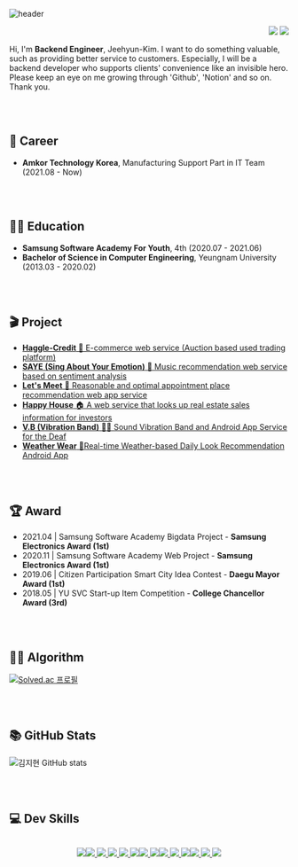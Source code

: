 
![header](https://capsule-render.vercel.app/api?type=waving&color=53B0AE&height=300&section=header&text=JEEHYUN,%20KIM😎&fontSize=90)


<p align="right">
<a href="https://github.com/oct14jh"><img src="https://hits.seeyoufarm.com/api/count/incr/badge.svg?url=https%3A%2F%2Fgithub.com%2Foct14jh&count_bg=%2353B0AE&title_bg=%23555555&icon=&icon_color=%2353B0AE&title=Git_hits&edge_flat=false"/></a> <a href="https://www.notion.so/oct14jh/a219e10f67f34016899f3cb5e71ac65e?v=0bc64400235e4bdc930d323452416f6b" target="_blank"><img src="https://hits.seeyoufarm.com/api/count/incr/badge.svg?v=0bc64400235e4bdc930d323452416f6b&url=https%3A%2F%2Fwww.notion.so%2Foct14jh%2Fa219e10f67f34016899f3cb5e71ac65e&count_bg=%238A9090&title_bg=%23555555&icon=&icon_color=%2353B0AE&title=Notion_hits&edge_flat=false"/></a>
</p>



Hi, I'm **Backend Engineer**, Jeehyun-Kim.
I want to do something valuable, such as providing better service to customers. Especially, I will be a backend developer who supports clients' convenience like an invisible hero. Please keep an eye on me growing through 'Github', 'Notion' and so on. Thank you.

<br></br>
## 🏢 Career
- **Amkor Technology Korea**, Manufacturing Support Part in IT Team (2021.08 - Now)

<br></br>
## 👨‍🎓 Education
- **Samsung Software Academy For Youth**, 4th (2020.07 - 2021.06)
- **Bachelor of Science in Computer Engineering**, Yeungnam University (2013.03 - 2020.02)



<br></br>
## 🎬 Project
- <a href="https://www.notion.so/oct14jh/Haggle-Credit-2e385b5c1fc049f3a7b31a6b743e733c" target="_blank"><Strong>Haggle-Credit</Strong> 🛒 E-commerce web service (Auction based used trading platform)</a>
- <a href="https://www.notion.so/oct14jh/SAYE-Sing-About-Your-Emotion-2a088e9269d948aba02e337a777ced5b" target="_blank"><Strong>SAYE (Sing About Your Emotion)</Strong> 🎵 Music recommendation web service based on sentiment analysis</a>
- <a href="https://www.notion.so/oct14jh/Let-s-Meet-065207c28dd643a287dce90273e697b1" target="_blank"><Strong>Let's Meet</strong> 🤝 Reasonable and optimal appointment place recommendation web app service</a>
- <a href="https://www.notion.so/oct14jh/Happy-House-c78f972eb79c4c4ea408e9fc5cdfc3c1" target="_blank"><strong>Happy House</strong> 🏠 A web service that looks up real estate sales information for investors</a>
- <a href="https://www.notion.so/oct14jh/V-B-Vibration-Band-e0e019a2549b40258dda0bbfb8f2e30c" target="_blank"><strong>V.B (Vibration Band)</strong> 🧏‍♂ Sound Vibration Band and Android App Service for the Deaf</a> 
- <a href="https://www.notion.so/oct14jh/Weather-Wear-f374f15b58d445b3a82d47073f1aca3c" target="_blank"><strong>Weather Wear</strong> 👕Real-time Weather-based Daily Look Recommendation Android App</a>



<br></br>
## 🏆 Award
- 2021.04 | Samsung Software Academy Bigdata Project - <Strong>Samsung Electronics Award (1st)</Strong>
- 2020.11 | Samsung Software Academy Web Project - <Strong>Samsung Electronics Award (1st)</Strong>
- 2019.06 | Citizen Participation Smart City Idea Contest - <Strong>Daegu Mayor Award (1st)</Strong>
- 2018.05 | YU SVC Start-up Item Competition - <Strong>College Chancellor Award (3rd)</Strong>

 




<br></br>
## 👨‍💻 Algorithm

[![Solved.ac
프로필](http://mazassumnida.wtf/api/generate_badge?boj=khyun7621)](https://solved.ac/profile/khyun7621)



<br></br>
## 📚 GitHub Stats
![김지현 GitHub stats](https://github-readme-stats.vercel.app/api?username=oct14jh&show_icons=true&theme=tokyonight)





<br></br>
## 💻 Dev Skills
<div style="display:flex; justify-content: center;">
<p align="center">
  <a href="https://docs.oracle.com/en/java/javase/11/docs/api/index.html">
  <img src="https://img.shields.io/badge/Java-11.0.1-blueviolet">
  </a>
 </p>
 <p align="center">
  <a href="https://docs.oracle.com/en/java/javase/11/docs/api/index.html">
  <img src="https://img.shields.io/badge/Spring-5.3.8-brightgreen?">
  </a>
  <a href="https://spring.io/">
  <img src="https://img.shields.io/badge/Spring_boot-2.5.2-brightgreen?style=plastic&logo=Spring">
  </a>
  <a href="https://spring.io/projects/spring-security">
  <img src="https://img.shields.io/badge/Spring_Security-5.5.1-brightgreen?style=plastic&logo=Spring">
  </a>
   <a href="https://spring.io/projects/spring-data-jpa">
  <img src="https://img.shields.io/badge/Spring%20Data%20JPA-2.5.2-brightgreen?style=plastic&logo=Spring">
  </a>
    <a href="https://mybatis.org/mybatis-3/ko/index.html">
  <img src="https://img.shields.io/badge/MyBatis-3.5.7-black">
  </a>
   </p>
   <p align="center">
  <a href="https://www.mysql.com/">
  <img src="https://img.shields.io/badge/MySQL-8.0-blue?style=plastic&logo=mysql">
  </a>
   <a href="https://www.oracle.com/tools/downloads/sqldev-downloads.html">
  <img src="https://img.shields.io/badge/OracleSQL-20.4.1-darkred">
  </a>
   </p>
   <p align="center">
  <a href="https://docs.aws.amazon.com/ec2/index.html?nc2=h_ql_doc_ec2">
  <img src="https://img.shields.io/badge/AWS-EC2-orange?style=plastic&logo=amazon">
  </a> 
  <a href="https://www.docker.com/get-started">
  <img src="https://img.shields.io/badge/Docker-19.03.8-blue?color=lightblue&style=plastic&logo=docker">
  </a>
  <a href="https://kubernetes.io/ko/docs/concepts/overview/what-is-kubernetes/">
  <img src="https://img.shields.io/badge/Kubernetes-K8s-blue?style=plastic&logo=kubernetes">
  </a>
   </p>
   
   <p align="center">
       <a href="https://www.jenkins.io/">
      <img src="https://img.shields.io/badge/Jenkins-2.263.4-%236DB33F?color=red&style=plastic&logo=Jenkins">
  </a> 
  <a href="https://www.atlassian.com/ko/software/jira/">
  <img src="https://img.shields.io/badge/JIRA-Atlassian-blue?style=plastic&logo=jira">
  </a>
  <a href="https://git-scm.com/">
  <img src="https://img.shields.io/badge/Git-3.5.7-darkorange">
  </a>
</p>
